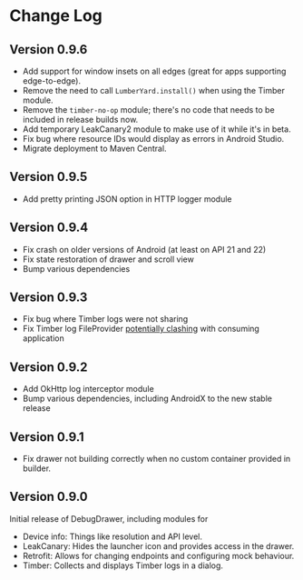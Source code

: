 Change Log
==========

Version 0.9.6
-------------

- Add support for window insets on all edges (great for apps supporting edge-to-edge).
- Remove the need to call `LumberYard.install()` when using the Timber module.
- Remove the `timber-no-op` module; there's no code that needs to be included in release builds now.
- Add temporary LeakCanary2 module to make use of it while it's in beta.
- Fix bug where resource IDs would display as errors in Android Studio.
- Migrate deployment to Maven Central.

Version 0.9.5
-------------

- Add pretty printing JSON option in HTTP logger module

Version 0.9.4
-------------

- Fix crash on older versions of Android (at least on API 21 and 22)
- Fix state restoration of drawer and scroll view
- Bump various dependencies

Version 0.9.3
-------------

- Fix bug where Timber logs were not sharing
- Fix Timber log FileProvider [potentially clashing](https://commonsware.com/blog/2017/06/27/fileprovider-libraries.html) with consuming application

Version 0.9.2
-------------

- Add OkHttp log interceptor module
- Bump various dependencies, including AndroidX to the new stable release

Version 0.9.1
-------------

- Fix drawer not building correctly when no custom container provided in builder.

Version 0.9.0
-------------

Initial release of DebugDrawer, including modules for
 - Device info: Things like resolution and API level.
 - LeakCanary: Hides the launcher icon and provides access in the drawer.
 - Retrofit: Allows for changing endpoints and configuring mock behaviour.
 - Timber: Collects and displays Timber logs in a dialog.
